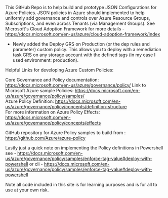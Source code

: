 This GitHub Repo is to help build and prototype JSON Configurations for Azure Policies. JSON policies in Azure should implemented to help uniformly add governance and controls over Azure Resource Groups, Subscriptions, and even across Tenants (via Management Groups). See Microsoft's Cloud Adoption Framework for more details - https://docs.microsoft.com/en-us/azure/cloud-adoption-framework/index

* Newly added the Deploy GRS on Production (or the dep rules and parameter) custom policy.  This allows you to deploy with a remediation task GRS on any storage account with the defined tags (in my case I used environment: production).

Helpful Links for developing Azure Custom Policies:

Core Governance and Policy documentation: https://docs.microsoft.com/en-us/azure/governance/policy/ 
Link to Microsoft Azure sample Policies: https://docs.microsoft.com/en-us/azure/governance/policy/samples/  
Azure Policy Definition: https://docs.microsoft.com/en-us/azure/governance/policy/concepts/definition-structure  
For more information on Azure Policy Effects: https://docs.microsoft.com/en-us/azure/governance/policy/concepts/effects 

GitHub repository for Azure Policy samples to build from : https://github.com/Azure/azure-policy

Lastly just a quick note on implementing the Policy definitions in Powershell see - https://docs.microsoft.com/en-us/azure/governance/policy/samples/enforce-tag-value#deploy-with-powershell or cli - https://docs.microsoft.com/en-us/azure/governance/policy/samples/enforce-tag-value#deploy-with-powershell

Note all code included in this site is for learning purposes and is for all to use at your own risk.
